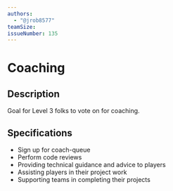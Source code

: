 ```yaml
---
authors:
  - "@jrob8577"
teamSize: 
issueNumber: 135
---
```


# Coaching

## Description

Goal for Level 3 folks to vote on for coaching.

## Specifications

- Sign up for coach-queue
- Perform code reviews
- Providing technical guidance and advice to players
- Assisting players in their project work
- Supporting teams in completing their projects
